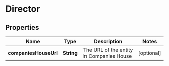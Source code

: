 

# Director


## Properties

| Name | Type | Description | Notes |
|------------ | ------------- | ------------- | -------------|
|**companiesHouseUrl** | **String** | The URL of the entity in Companies House |  [optional] |




